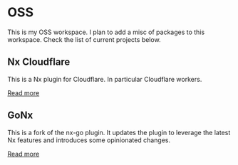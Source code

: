 # OSS

This is my OSS workspace. I plan to add a misc of packages to this workspace. Check the list of current projects below.

## Nx Cloudflare

This is a Nx plugin for Cloudflare. In particular Cloudflare workers.

[Read more](./packages/nx-cloudflare/README.md)

## GoNx

This is a fork of the nx-go plugin. It updates the plugin to leverage the latest Nx features and introduces some opinionated changes.

[Read more](./packages/gonx/README.md)
